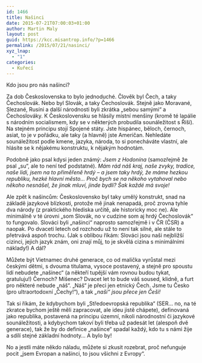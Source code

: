 ```yaml
---
id: 1466
title: Našinci
date: 2015-07-21T07:00:03+01:00
author: Martin Maly
layout: post
guid: https://kcc.misantrop.info/?p=1466
permalink: /2015/07/21/nasinci/
xyz_lnap:
  - "1"
categories:
  - Kuřecí
---
```

Kdo jsou pro nás našinci?

Za dob Československa to bylo jednoduché. Člověk byl Čech, a taky Čechoslovák. Nebo byl Slovák, a taky Čechoslovák. Stejně jako Moravané, Slezané, Rusíni a další národnosti byli zkrátka &#8222;sebou samými&#8220; a Čechoslováky. K Československu se hlásily místní menšiny (kromě té lapálie s národním socialismem, kdy se v některých probudila sounáležitost s Říší). Na stejném principu stojí Spojené státy. Jste hispánec, běloch, černoch, asiat, to je v pořádku, ale taky (a hlavně) jste Američan. Nehledáte sounáležitost podle kmene, jazyka, národa, to si ponecháváte vlastní, ale hlásíte se k nějakému konstruktu, k nějakým hodnotám.

Podobně jako psal kdysi jeden známý: _Jsem z Hodonína_ (samozřejmě že psal &#8222;su&#8220;, ale to není teď podstatné). _Mám rád náš kraj, naše zvyky, tradice, naše lidi, jsem na to přiměřeně hrdý &#8211; a jsem taky hrdý, že máme hezkou republiku, hezké hlavní město&#8230; Proč bych se na někoho vytahoval nebo někoho nesnášel, že jinak mluví, jinde bydlí? Šak každé má svoje!_

Ale zpět k našincům: Československo byl taky umělý konstrukt, snad na základě jazykové blízkosti, protože mě jinak nenapadá, proč zrovna tyhle dva národy (z praktického hlediska určitě, ale historicky moc ne). Ale minimálně v té úrovni &#8222;som Slovák, no v cudzine som aj hrdý Čechoslovák&#8220; to fungovalo. Slováci byli &#8222;našinci&#8220; naprosto samozřejmě i v ČR (ČSR) a naopak. Po dvaceti letech od rozchodu už to není tak silné, ale stále to přetrvává aspoň trochu. (Jak s oblibou říkám: Slováci jsou naši nejbližší cizinci, jejich jazyk znám, oni znají můj, to je skvělá cizina s minimálními náklady!) A dál?

Můžete být Vietnamec druhé generace, co od malička vyrůstal mezi českými dětmi, s dvouma titulama, vysoce postavený, a stejně pro spoustu lidí nebudete &#8222;našinec&#8220; (a někteří tupější vám rovnou budou tykat, gratuluju!) Černoch? Míšenec? Dvacet let to bude váš soused, klidně, a furt pro některé nebude &#8222;náš&#8220;. &#8222;Náš&#8220; je přeci jen etnický Čech. Jsme tu Česko (pro ultraortodoxní &#8222;Čechy!&#8220;), a tak _&#8222;naši&#8220; jsou přece jen Češi!_

Tak si říkám, že kdybychom byli &#8222;Středoevropská republika&#8220; (SER&#8230; no, na té zkratce bychom ještě měli zapracovat, ale ideu jistě chápete), definovaná jako republika, postavená na principu územní, nikoli národnostní či jazykové sounáležitosti, a kdybychom takoví byli třeba už padesát let (alespoň dvě generace), tak že by do definice &#8222;našince&#8220; spadal každý, kdo tu s námi žije a sdílí stejné základní hodnoty&#8230; A bylo by!

No a jestli máte někdo náladu, můžete si zkusit rozebrat, proč nefunguje pocit &#8222;jsem Evropan a našinci, to jsou všichni z Evropy&#8220;.